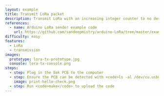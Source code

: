 ```yaml
---
layout: example
title: Transmit LoRa packet
description: Transmit LoRa with an increasing integer counter to no destination address
references:
  - name: Arduino LoRa sender example code
    url: https://github.com/sandeepmistry/arduino-LoRa/tree/master/examples/LoRaSender
difficulty: easy
features:
  - LoRa
  - transmission
images:
  prototype: lora-tx-prototype.jpg
  console: lora-tx-console.png
steps:
  - step: Plug in the Oak PCB to the computer
  - step: Ensure the PCB can be detected with <code>ls -al /dev/cu.usbmodem</code> and <code>arduino-cli board list</code>
    image: print-hello-check.png
  - step: Run <code>make</code> to upload the code
---
```

